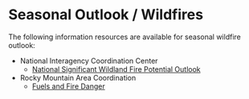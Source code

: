 # Seasonal Outlook / Wildfires #

The following information resources are available for seasonal wildfire outlook:

*   National Interagency Coordination Center
    +   [National Significant Wildland Fire Potential Outlook](https://www.predictiveservices.nifc.gov/outlooks/outlooks.htm)
*   Rocky Mountain Area Coordination
    +   [Fuels and Fire Danger](https://gacc.nifc.gov/rmcc/fuels_fire_danger.php)
